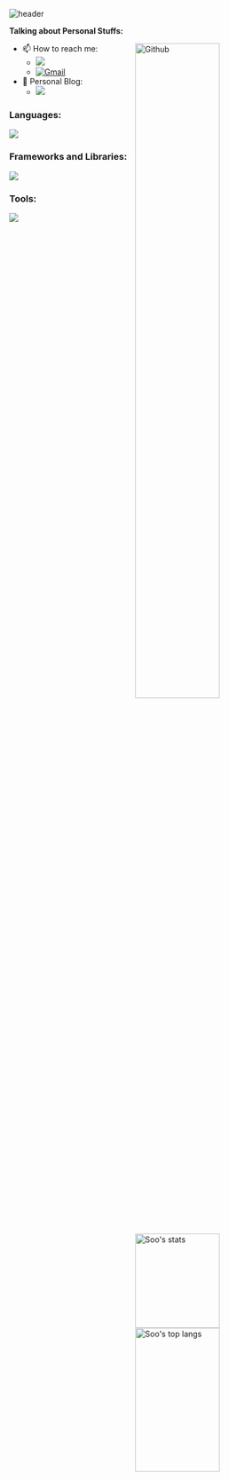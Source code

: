 <!-- Your title -->
![header](https://capsule-render.vercel.app/api?type=waving&color=gradient&customColorList=30&height=220&section=header&text=Welcome%20to%20Soo's%20github%F0%9F%91%8B&fontSize=50&animation=scaleIn)

<!-- Talking about you -->
**Talking about Personal Stuffs:**

<!-- Any image aligned to the right. Beware the width -->
<img width="55%" align="right" alt="Github" src="https://raw.githubusercontent.com/onimur/.github/master/.resources/git-header.svg" />

- 📫 How to reach me:
    - <a href="https://www.instagram.com/p_tngud_22/"><img src="https://img.shields.io/badge/Instagram-E4405F?style=flat-square&logo=Instagram&logoColor=white&link=https://www.instagram.com/p_tngud_22/"/></a>
    - [![Gmail](https://img.shields.io/badge/-Gmail-c14438?style=flat&logo=Gmail&logoColor=white)](mailto:pshpulip40@gmail.com)
- 📖 Personal Blog:
    - <a href="https://pshpulip22.github.io/"><img src="https://img.shields.io/badge/GitBlog-000000?style=flat-square&logo=GitHub&logoColor=white&link=https://pshpulip22.github.io/"/></a>

<!-- Your github readme stats -->
<p>
  <a href="https://github.com/suhyeong10">
    <img width="55%" height="170" align="right" alt="Soo's stats" src="https://github-readme-stats.vercel.app/api?username=coding-child&show_icons=true&hide_border=true&cache_seconds=1800&langs_count=8" />
  </a>
</p>

<!-- Top Languages with hide_border=true and cache invalidation -->
<a href="https://github.com/suhyeong10">
  <img width="55%" height="259" align="right" alt="Soo's top langs" src="https://github-readme-stats.vercel.app/api/top-langs/?username=coding-child&layout=compact&hide_border=true&cache_seconds=1800&langs_count=8" />
</a>

<!-- Languages -->
### Languages:
<a href="https://skillicons.dev">
  <img src="https://skillicons.dev/icons?i=c,cpp,cs,py,r,java,matlab,markdown&perline=4" />
</a>

<!-- Frameworks and Libraries -->
### Frameworks and Libraries:
<a href="https://skillicons.dev">
  <img src="https://skillicons.dev/icons?i=pytorch,tensorflow,sklearn,opencv,flask&perline=4" />
</a>

<!-- Tools -->
### Tools:
<a href="https://skillicons.dev">
  <img src="https://skillicons.dev/icons?i=visualstudio,vscode,pycharm,mysql,git,github,ubuntu,docker&perline=4" />
</a>

<!--![snake gif](https://github.com/oxqnd/oxqnd/blob/output/github-contribution-grid-snake.svg)-->
